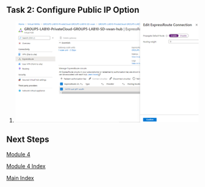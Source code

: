 ## Task 2: Configure Public IP Option

1.  ![](media/1c41d58397fa44bf1060ec12d6da9998.png)

## Next Steps

[Module 4](module-4-task-3.md)

[Module 4 Index](module-4-index.md)

[Main Index](index.md)